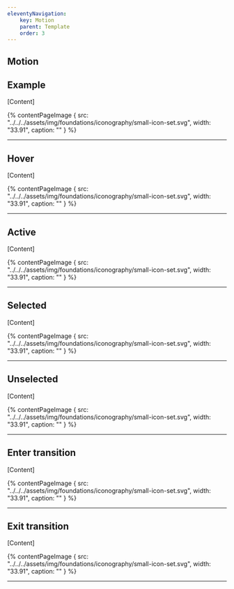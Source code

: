 ```yaml
---
eleventyNavigation:
    key: Motion
    parent: Template
    order: 3
---
```


## Motion

## Example

[Content]

{% contentPageImage {
  src: "../../../assets/img/foundations/iconography/small-icon-set.svg",
  width: "33.91",
  caption: ""
} %}

---

## Hover

[Content]

{% contentPageImage {
src: "../../../assets/img/foundations/iconography/small-icon-set.svg",
width: "33.91",
caption: ""
} %}

---

## Active

[Content]

{% contentPageImage {
src: "../../../assets/img/foundations/iconography/small-icon-set.svg",
width: "33.91",
caption: ""
} %}

---

## Selected

[Content]

{% contentPageImage {
src: "../../../assets/img/foundations/iconography/small-icon-set.svg",
width: "33.91",
caption: ""
} %}

---

## Unselected

[Content]

{% contentPageImage {
src: "../../../assets/img/foundations/iconography/small-icon-set.svg",
width: "33.91",
caption: ""
} %}

---

## Enter transition

[Content]

{% contentPageImage {
src: "../../../assets/img/foundations/iconography/small-icon-set.svg",
width: "33.91",
caption: ""
} %}

---

## Exit transition

[Content]

{% contentPageImage {
src: "../../../assets/img/foundations/iconography/small-icon-set.svg",
width: "33.91",
caption: ""
} %}

---
